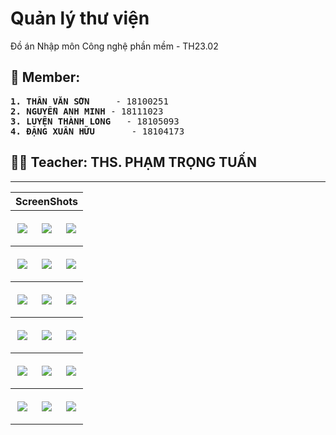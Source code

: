 # Quản lý thư viện
Đồ án Nhập môn Công nghệ phần mềm - TH23.02
## 🤝 Member:
<pre>
<b>1. THÂN VĂN SƠN</b>     - 18100251
<b>2. NGUYỄN ANH MINH</b> - 18111023
<b>3. LUYỆN THÀNH LONG</b>   - 18105093
<b>4. ĐẶNG XUÂN HỮU</b>       - 18104173
</pre>

## 👩‍💼 Teacher: THS. PHẠM TRỌNG TUẤN
---

<table style="width:100%">
<tr>
    <th colspan="3"><font>ScreenShots</font></th>
</tr>
<tr>
    <th> <p align="center">
       <img src="https://user-images.githubusercontent.com/45101536/72123538-2bb9e180-3394-11ea-955c-f170abb4f3de.png"><br>
      </p>
  </th>
    <th> <p align="center">
       <img src="https://user-images.githubusercontent.com/45101536/72123559-3e341b00-3394-11ea-9697-9494add35936.png"><br>
  </p>
  </th>
   <th> <p align="center">
       <img src="https://user-images.githubusercontent.com/45101536/72123578-48561980-3394-11ea-9e37-060f389d6136.png"><br>
  </p>
  </th>
</tr>
  <tr>
    <th> <p align="center">
       <img src="https://user-images.githubusercontent.com/45101536/72123586-4e4bfa80-3394-11ea-9a3d-9d1ef6185b6b.png"><br>
      </p>
  </th>
    <th> <p align="center">
       <img src="https://user-images.githubusercontent.com/45101536/72123608-628ff780-3394-11ea-9d9e-d5a0e813788b.png"><br>
  </p>
  </th>
   <th> <p align="center">
       <img src="https://user-images.githubusercontent.com/45101536/72123618-6e7bb980-3394-11ea-8213-eecc0c658294.png"><br>
  </p>
  </th>
</tr>
   <tr>
    <th> <p align="center">
       <img src="https://user-images.githubusercontent.com/45101536/72123633-76d3f480-3394-11ea-8e3b-33a77135acdc.png"><br>
      </p>
  </th>
    <th> <p align="center">
       <img src="https://user-images.githubusercontent.com/45101536/72123638-79cee500-3394-11ea-9818-46b14f672205.png"><br>
  </p>
  </th>
   <th> <p align="center">
       <img src="https://user-images.githubusercontent.com/45101536/72123643-7d626c00-3394-11ea-8e56-55ec103beceb.png"><br>
  </p>
  </th>
</tr>
  <tr>
    <th> <p align="center">
       <img src="https://user-images.githubusercontent.com/45101536/72123647-80f5f300-3394-11ea-8277-a648e6d28117.png"><br>
      </p>
  </th>
    <th> <p align="center">
       <img src="https://user-images.githubusercontent.com/45101536/72123652-85baa700-3394-11ea-96b4-b67ffca74f54.png"><br>
  </p>
  </th>
   <th> <p align="center">
       <img src="https://user-images.githubusercontent.com/45101536/72123655-881d0100-3394-11ea-97ea-87c0a80e8c6a.png"><br>
  </p>
  </th>
</tr>
   <tr>
    <th> <p align="center">
       <img src="https://user-images.githubusercontent.com/45101536/72123658-8ce1b500-3394-11ea-8f18-30932a292cfa.png"><br>
      </p>
  </th>
    <th> <p align="center">
       <img src="https://user-images.githubusercontent.com/45101536/72123666-9408c300-3394-11ea-8c50-4ad8ea3f3b0b.png"><br>
  </p>
  </th>
   <th> <p align="center">
       <img src="https://user-images.githubusercontent.com/45101536/72123674-9a973a80-3394-11ea-8024-a2e48fb85dae.png"><br>
  </p>
  </th>
</tr>
  <tr>
    <th> <p align="center">
       <img src="https://user-images.githubusercontent.com/45101536/72123678-9f5bee80-3394-11ea-9123-c7d16d6e6e50.png"><br>
      </p>
  </th>
    <th> <p align="center">
       <img src="https://user-images.githubusercontent.com/45101536/72123995-c0710f00-3395-11ea-833a-f487dcb6bffb.png"><br>
  </p>
  </th>
   <th> <p align="center">
       <img src="https://user-images.githubusercontent.com/45101536/72123686-a420a280-3394-11ea-81c4-e3a607279515.png"><br>
  </p>
  </th>
</tr>
</table>
